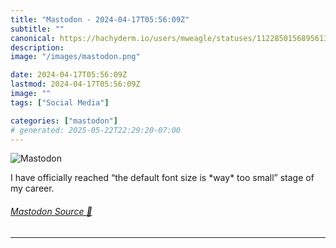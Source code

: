 ```yaml
---
title: "Mastodon - 2024-04-17T05:56:09Z"
subtitle: ""
canonical: https://hachyderm.io/users/mweagle/statuses/112285015689561323
description:
image: "/images/mastodon.png"

date: 2024-04-17T05:56:09Z
lastmod: 2024-04-17T05:56:09Z
image: ""
tags: ["Social Media"]

categories: ["mastodon"]
# generated: 2025-05-22T22:29:20-07:00
---
```

![Mastodon](/images/mastodon.png)

<p>I have officially reached “the default font size is *way* too small” stage of my career.</p>


###### [Mastodon Source 🐘](https://hachyderm.io/@mweagle/112285015689561323)

___
